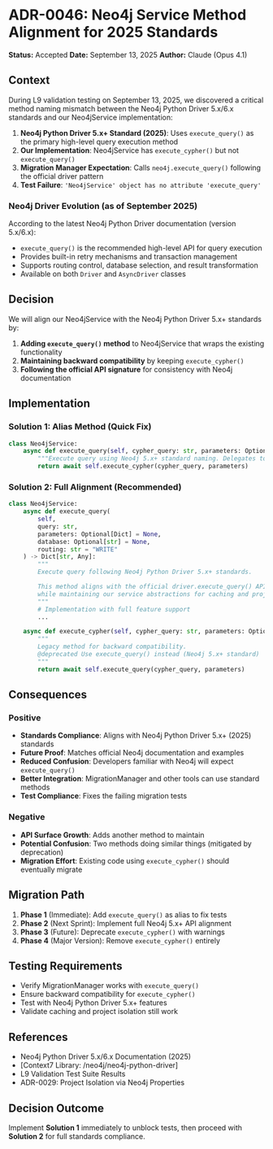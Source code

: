 # ADR-0046: Neo4j Service Method Alignment for 2025 Standards

**Status:** Accepted
**Date:** September 13, 2025
**Author:** Claude (Opus 4.1)

## Context

During L9 validation testing on September 13, 2025, we discovered a critical method naming mismatch between the Neo4j Python Driver 5.x/6.x standards and our Neo4jService implementation:

1. **Neo4j Python Driver 5.x+ Standard (2025)**: Uses `execute_query()` as the primary high-level query execution method
2. **Our Implementation**: Neo4jService has `execute_cypher()` but not `execute_query()`
3. **Migration Manager Expectation**: Calls `neo4j.execute_query()` following the official driver pattern
4. **Test Failure**: `'Neo4jService' object has no attribute 'execute_query'`

### Neo4j Driver Evolution (as of September 2025)

According to the latest Neo4j Python Driver documentation (version 5.x/6.x):
- `execute_query()` is the recommended high-level API for query execution
- Provides built-in retry mechanisms and transaction management
- Supports routing control, database selection, and result transformation
- Available on both `Driver` and `AsyncDriver` classes

## Decision

We will align our Neo4jService with the Neo4j Python Driver 5.x+ standards by:

1. **Adding `execute_query()` method** to Neo4jService that wraps the existing functionality
2. **Maintaining backward compatibility** by keeping `execute_cypher()`
3. **Following the official API signature** for consistency with Neo4j documentation

## Implementation

### Solution 1: Alias Method (Quick Fix)
```python
class Neo4jService:
    async def execute_query(self, cypher_query: str, parameters: Optional[Dict] = None) -> Dict[str, Any]:
        """Execute query using Neo4j 5.x+ standard naming. Delegates to execute_cypher."""
        return await self.execute_cypher(cypher_query, parameters)
```

### Solution 2: Full Alignment (Recommended)
```python
class Neo4jService:
    async def execute_query(
        self,
        query: str,
        parameters: Optional[Dict] = None,
        database: Optional[str] = None,
        routing: str = "WRITE"
    ) -> Dict[str, Any]:
        """
        Execute query following Neo4j Python Driver 5.x+ standards.

        This method aligns with the official driver.execute_query() API
        while maintaining our service abstractions for caching and project isolation.
        """
        # Implementation with full feature support
        ...

    async def execute_cypher(self, cypher_query: str, parameters: Optional[Dict] = None) -> Dict[str, Any]:
        """
        Legacy method for backward compatibility.
        @deprecated Use execute_query() instead (Neo4j 5.x+ standard)
        """
        return await self.execute_query(cypher_query, parameters)
```

## Consequences

### Positive
- **Standards Compliance**: Aligns with Neo4j Python Driver 5.x+ (2025) standards
- **Future Proof**: Matches official Neo4j documentation and examples
- **Reduced Confusion**: Developers familiar with Neo4j will expect `execute_query()`
- **Better Integration**: MigrationManager and other tools can use standard methods
- **Test Compliance**: Fixes the failing migration tests

### Negative
- **API Surface Growth**: Adds another method to maintain
- **Potential Confusion**: Two methods doing similar things (mitigated by deprecation)
- **Migration Effort**: Existing code using `execute_cypher()` should eventually migrate

## Migration Path

1. **Phase 1** (Immediate): Add `execute_query()` as alias to fix tests
2. **Phase 2** (Next Sprint): Implement full Neo4j 5.x+ API alignment
3. **Phase 3** (Future): Deprecate `execute_cypher()` with warnings
4. **Phase 4** (Major Version): Remove `execute_cypher()` entirely

## Testing Requirements

- Verify MigrationManager works with `execute_query()`
- Ensure backward compatibility for `execute_cypher()`
- Test with Neo4j Python Driver 5.x+ features
- Validate caching and project isolation still work

## References

- Neo4j Python Driver 5.x/6.x Documentation (2025)
- [Context7 Library: /neo4j/neo4j-python-driver]
- L9 Validation Test Suite Results
- ADR-0029: Project Isolation via Neo4j Properties

## Decision Outcome

Implement **Solution 1** immediately to unblock tests, then proceed with **Solution 2** for full standards compliance.